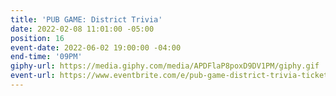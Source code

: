 ```yaml
---
title: 'PUB GAME: District Trivia'
date: 2022-02-08 11:01:00 -05:00
position: 16
event-date: 2022-06-02 19:00:00 -04:00
end-time: '09PM'
giphy-url: https://media.giphy.com/media/APDFlaP8poxD9DV1PM/giphy.gif
event-url: https://www.eventbrite.com/e/pub-game-district-trivia-tickets-344246569757
---
```


